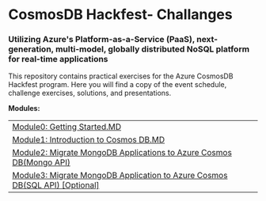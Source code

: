 # CosmosDB Hackfest- Challanges
### Utilizing Azure's Platform-as-a-Service (PaaS), next-generation, multi-model, globally distributed NoSQL platform for real-time applications

This repository contains practical exercises for the Azure CosmosDB Hackfest program. Here you will find a copy of the event schedule, challenge exercises, solutions, and presentations.


<strong>Modules:</strong>

<table>
  <tr>
    <td><a href="/Module0-Getting Started.MD">Module0: Getting Started.MD</a></td>
  </tr>
  <tr>
    <td><a href="https://github.com/SpektraSystems/CosmosDB-Hackfest/blob/master/challenges/Module1-Introduction%20to%20Cosmos%20DB.MD" target="_blank">Module1: Introduction to Cosmos DB.MD</a></td>
  </tr>
   <tr>
    <td><a href="https://github.com/SpektraSystems/CosmosDB-Hackfest/blob/master/challenges/Module2-Migrating%20MongoDB%20Apps%20to%20Azure%20Cosmos%20DB(Mongo%20API).MD" target="_blank">Module2: Migrate MongoDB Applications to Azure Cosmos DB(Mongo API)
</a></td>
  </tr>
    <tr>
    <td><a href="https://github.com/SpektraSystems/CosmosDB-Hackfest/blob/master/challenges/Module3-Migrating%20MongoDB%20Apps%20to%20Azure%20Cosmos%20DB(Mongo%20API).MD" target="_blank">Module3: Migrate MongoDB Application to Azure Cosmos DB(SQL API) [Optional]
</a></td>
  </tr>
</table>
